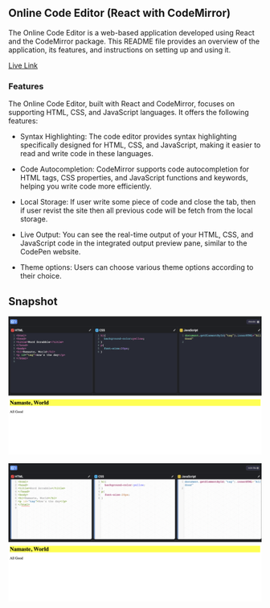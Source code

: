 ## Online Code Editor (React with CodeMirror)
The Online Code Editor is a web-based application developed using React and the CodeMirror package. This README file provides an overview of the application, its features, and instructions on setting up and using it.

[Live Link](https://codersground.vercel.app/)

### Features
The Online Code Editor, built with React and CodeMirror, focuses on supporting HTML, CSS, and JavaScript languages. It offers the following features:

* Syntax Highlighting: The code editor provides syntax highlighting specifically designed for HTML, CSS, and JavaScript, making it easier to read and write code in these languages.

* Code Autocompletion: CodeMirror supports code autocompletion for HTML tags, CSS properties, and JavaScript functions and keywords, helping you write code more efficiently.

* Local Storage: If user write some piece of code and close the tab, then if user revist the site then all previous code will be fetch from the local storage.

* Live Output: You can see the real-time output of your HTML, CSS, and JavaScript code in the integrated output preview pane, similar to the CodePen website.

* Theme options: Users can choose various theme options according to their choice.

## Snapshot

![code editor dark](https://github.com/Dharmik3/codersground/blob/main/codeeditordark.png)

![code editor light](https://github.com/Dharmik3/codersground/blob/main/codeeditorlight.png)